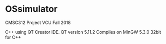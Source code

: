 # OSsimulator
CMSC312 Project VCU Fall 2018

C++ using QT Creator IDE.  QT version 5.11.2
Compiles on MinGW 5.3.0 32bit for C++
